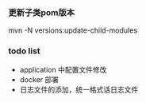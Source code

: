 ### 更新子类pom版本
mvn -N versions:update-child-modules

### todo list
* application 中配置文件修改
* docker 部署
* 日志文件的添加，统一格式话日志文件
